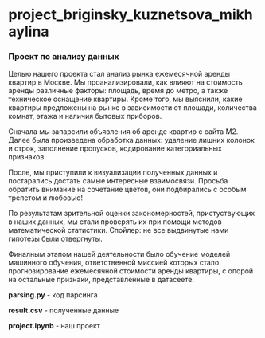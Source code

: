 # project_briginsky_kuznetsova_mikhaylina
### Проект по анализу данных 

Целью нашего проекта стал анализ рынка ежемесячной аренды квартир в Москве. Мы проанализировали, как влияют на стоимость аренды различные факторы: площадь, время до метро, а также техническое оснащение квартиры. Кроме того, мы выяснили, какие квартиры предложены на рынке в зависимости от площади, количества комнат, этажа и наличия бытовых приборов.

Сначала мы запарсили объявления об аренде квартир с сайта М2. Далее была произведена обработка данных: удаление лишних колонок и строк, заполнение пропусков, кодирование категориальных признаков.

После, мы приступили к визуализации полученных данных и постарались достать самые интересные взаимосвязи. Просьба обратить внимание на сочетание цветов, они подбирались с особым трепетом и любовью!

По результатам зрительной оценки закономерностей, пристуствующих в наших данных, мы стали проверять их при помощи методов математической статистики. Спойлер: не все выдвинутые нами гипотезы были отвергнуты.

Финалным этапом нашей деятельности было обучение моделей машинного обучения, ответственной миссией которых стало прогнозирование ежемесячной стоимости аренды квартиры, с опорой на остальные признаки, представленные в датасеете.

__parsing.py__ - код парсинга 

__result.csv__ - полученные данные

__project.ipynb__ - наш проект
